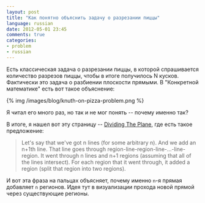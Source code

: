 ```yaml
---
layout: post
title: "Как понятно объяснить задачу о разрезании пиццы"
language: russian
date: 2012-05-01 23:45
comments: true
categories: 
- problem
- russian
---
```

Есть классическая задача о разрезании пиццы, в которой спрашивается количество разрезов пиццы, чтобы в итоге получилось N кусков. Фактически это задача о разбиении плоскости прямыми. В "Конкретной математике" есть вот такое объяснение:

{% img /images/blog/knuth-on-pizza-problem.png %}

Я читал его много раз, но так и не мог понять -- почему именно так?

В итоге, я нашел вот эту страницу -- [Dividing The Plane][], где есть такое предложение:

[Dividing The Plane]: http://www.jimloy.com/geometry/plane.htm

> Let's say that we've got n lines (for some arbitrary n). And we add an n+1th line. That line goes through region-line-region-line-...-line-region. It went through n lines and n+1 regions (assuming that all of the lines intersect). For each region that it went through, it added a region (split that region into two regions).

И вот эта фраза на пальцах объясняет, почему именно `n`-я прямая добавляет `n` регионов. Идея тут в визуализации прохода новой прямой через существующие регионы.

